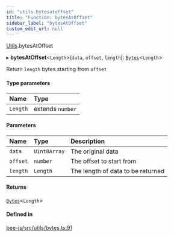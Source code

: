 ```yaml
---
id: "utils.bytesatoffset"
title: "Function: bytesAtOffset"
sidebar_label: "bytesAtOffset"
custom_edit_url: null
---
```


[Utils](../modules/utils.md).bytesAtOffset

▸ **bytesAtOffset**<`Length`\>(`data`, `offset`, `length`): [`Bytes`](../interfaces/utils.bytes.md)<`Length`\>

Return `length` bytes starting from `offset`

#### Type parameters

| Name | Type |
| :------ | :------ |
| `Length` | extends `number` |

#### Parameters

| Name | Type | Description |
| :------ | :------ | :------ |
| `data` | `Uint8Array` | The original data |
| `offset` | `number` | The offset to start from |
| `length` | `Length` | The length of data to be returned |

#### Returns

[`Bytes`](../interfaces/utils.bytes.md)<`Length`\>

#### Defined in

[bee-js/src/utils/bytes.ts:91](https://github.com/ethersphere/bee-js/blob/5b112bf/src/utils/bytes.ts#L91)
